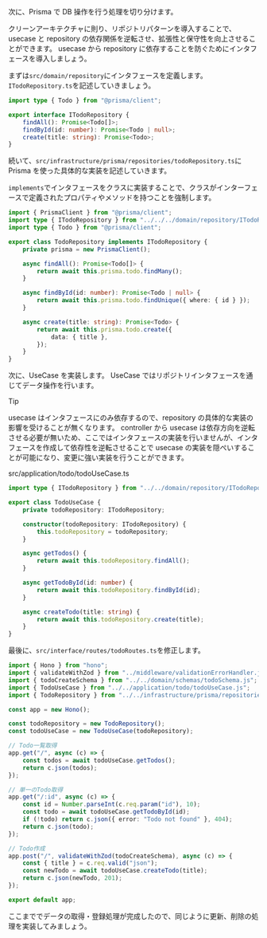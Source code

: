 次に、Prisma で DB 操作を行う処理を切り分けます。

クリーンアーキテクチャに則り、リポジトリパターンを導入することで、usecase と repository の依存関係を逆転させ、拡張性と保守性を向上させることができます。 usecase から repository に依存することを防ぐためにインタフェースを導入しましょう。

まずは`src/domain/repository`にインタフェースを定義します。`ITodoRepository.ts`を記述していきましょう。

```ts
import type { Todo } from "@prisma/client";

export interface ITodoRepository {
	findAll(): Promise<Todo[]>;
	findById(id: number): Promise<Todo | null>;
	create(title: string): Promise<Todo>;
}
```

続いて、`src/infrastructure/prisma/repositories/todoRepository.ts`に Prisma を使った具体的な実装を記述していきます。

`implements`でインタフェースをクラスに実装することで、クラスがインターフェースで定義されたプロパティやメソッドを持つことを強制します。

```ts
import { PrismaClient } from "@prisma/client";
import type { ITodoRepository } from "../../../domain/repository/ITodoRepository.js";
import type { Todo } from "@prisma/client";

export class TodoRepository implements ITodoRepository {
	private prisma = new PrismaClient();

	async findAll(): Promise<Todo[]> {
		return await this.prisma.todo.findMany();
	}

	async findById(id: number): Promise<Todo | null> {
		return await this.prisma.todo.findUnique({ where: { id } });
	}

	async create(title: string): Promise<Todo> {
		return await this.prisma.todo.create({
			data: { title },
		});
	}
}
```

次に、UseCase を実装します。
UseCase ではリポジトリインタフェースを通じてデータ操作を行います。

> [!TIP]
> usecase はインタフェースにのみ依存するので、repository の具体的な実装の影響を受けることが無くなります。
> controller から usecase は依存方向を逆転させる必要が無いため、ここではインタフェースの実装を行いませんが、インタフェースを作成して依存性を逆転させることで usecase の実装を隠ぺいすることが可能になり、変更に強い実装を行うことができます。

src/application/todo/todoUseCase.ts
```ts
import type { ITodoRepository } from "../../domain/repository/ITodoRepository.js";

export class TodoUseCase {
	private todoRepository: ITodoRepository;

	constructor(todoRepository: ITodoRepository) {
		this.todoRepository = todoRepository;
	}

	async getTodos() {
		return await this.todoRepository.findAll();
	}

	async getTodoById(id: number) {
		return await this.todoRepository.findById(id);
	}

	async createTodo(title: string) {
		return await this.todoRepository.create(title);
	}
}
```

最後に、`src/interface/routes/todoRoutes.ts`を修正します。

```ts
import { Hono } from "hono";
import { validateWithZod } from "../middleware/validationErrorHandler.js";
import { todoCreateSchema } from "../../domain/schemas/todoSchema.js";
import { TodoUseCase } from "../../application/todo/todoUseCase.js";
import { TodoRepository } from "../../infrastructure/prisma/repositories/todoRepository.js";

const app = new Hono();

const todoRepository = new TodoRepository();
const todoUseCase = new TodoUseCase(todoRepository);

// Todo一覧取得
app.get("/", async (c) => {
	const todos = await todoUseCase.getTodos();
	return c.json(todos);
});

// 単一のTodo取得
app.get("/:id", async (c) => {
	const id = Number.parseInt(c.req.param("id"), 10);
	const todo = await todoUseCase.getTodoById(id);
	if (!todo) return c.json({ error: "Todo not found" }, 404);
	return c.json(todo);
});

// Todo作成
app.post("/", validateWithZod(todoCreateSchema), async (c) => {
	const { title } = c.req.valid("json");
	const newTodo = await todoUseCase.createTodo(title);
	return c.json(newTodo, 201);
});

export default app;
```

ここまででデータの取得・登録処理が完成したので、同じように更新、削除の処理を実装してみましょう。
